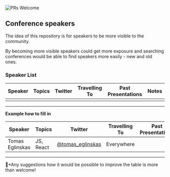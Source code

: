 ![PRs Welcome](https://img.shields.io/badge/PRs-welcome-brightgreen.svg?style=flat-square)

## Conference speakers

The idea of this repository is for speakers to be more visible to the community.

By becoming more visible speakers could get more exposure and searching conferences would be able to find speakers more easily - new and old ones.



### Speaker List

| Speaker | Topics | Twitter | Travelling To | Past Presentations | Notes |
|---|---|---|---|---|---|
| | | | | | 

---
**Example how to fill in**

| Speaker | Topics | Twitter | Travelling To | Past Presentations | Notes |
|---|---|---|---|---|---|
| Tomas Eglinskas | JS, React | [@tomas_eglinskas](https://twitter.com/tomas_eglinskas) | Everywhere | | |  

---
🎈*Any suggestions how it would be possible to improve the table is more than welcome!
